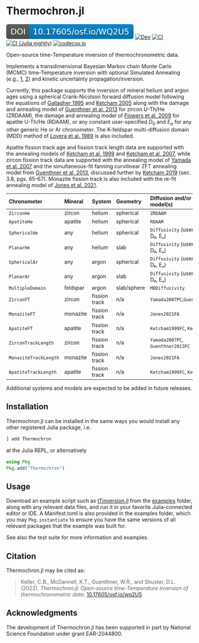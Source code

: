 # Thermochron.jl

[![DOI](osf_io_WQ2U5.svg)](https://doi.org/10.17605/OSF.IO/WQ2U5)
[![Dev][docs-dev-img]][docs-dev-url]
[![CI][ci-img]][ci-url]
[![CI (Julia nightly)][ci-nightly-img]][ci-nightly-url]
[![codecov.io][codecov-img]][codecov-url]

Open-source time-Temperature inversion of thermochronometric data. 

Implements a transdimensional Bayesian Markov chain Monte Carlo (MCMC) time-Temperature inversion with optional Simulated Annealing (e.g., [1](https://en.wikipedia.org/wiki/Simulated_annealing), [2](https://doi.org/10.1007/978-94-015-7744-1_2)) and kinetic uncertainty propagation/inversion.

Currently, this package supports the inversion of mineral helium and argon ages using a spherical Crank-Nicolson forward diffusion model following the equations of [Gallagher 1995](https://doi.org/10.1016/0012-821X(95)00197-K) and [Ketcham 2005](https://doi.org/10.2138/rmg.2005.58.11) along with the damage and annealing model of [Guenthner et al. 2013](https://doi.org/10.2475/03.2013.01) for zircon U-Th/He (ZRDAAM), the damage and annealing model of [Flowers et al. 2009](https://doi.org/10.1016/j.gca.2009.01.015) for apatite U-Th/He (RDAAM), or any constant user-specified $D_0$ and $E_a$ for any other generic He or Ar chronometer. The K-feldspar multi-diffusion domain (MDD) method of [Lovera et al. 1989](https://doi.org/10.1029/JB094iB12p17917) is also included. 

Apatite fission track age and fission track length data are supported with the annealing models of [Ketcham et al. 1999](https://doi.org/10.2138/am-1999-0903) and [Ketcham et al. 2007](https://doi.org/10.2138/am.2007.2281), while zircon fission track data are supported with the annealing model of [Yamada et al. 2007](https://doi.org/10.1016/j.chemgeo.2006.09.002) and the simultaneous-fit fanning curvilinear ZFT annealing model from [Guenthner et al. 2013](https://doi.org/10.2475/03.2013.01), discussed further by [Ketcham 2019](https://doi.org/10.1007/978-3-319-89421-8_3) (sec. 3.8, pgs. 65-67). Monazite fission track is also included with the re-fit annealing model of [Jones et al. 2021](https://doi.org/10.5194/gchron-3-89-2021). 

| Chronometer           | Mineral  | System         | Geometry   | Diffusion and/or annealing model(s)   |
| :---                  | :---     | :---           | :---       | :---                                  |
| `ZirconHe`            | zircon   | helium         | spherical  | `ZRDAAM`                              |
| `ApatiteHe`           | apatite  | helium         | spherical  | `RDAAM`                               |
| `SphericalHe`         | any      | helium         | spherical  | `Diffusivity` (user-specified D₀, Eₐ) |
| `PlanarHe`            | any      | helium         | slab       | `Diffusivity` (user-specified D₀, Eₐ) |
| `SphericalAr`         | any      | argon          | spherical  | `Diffusivity` (user-specified D₀, Eₐ) |
| `PlanarAr`            | any      | argon          | slab       | `Diffusivity` (user-specified D₀, Eₐ) |
| `MultipleDomain`      | feldspar | argon          | slab/sphere| `MDDiffusivity`                       |
| `ZirconFT`            | zircon   | fission track  | n/a        | `Yamada2007PC`,`Guenthner2013FC`      |
| `MonaziteFT`          | monazite | fission track  | n/a        | `Jones2021FA`                         |
| `ApatiteFT`           | apatite  | fission track  | n/a        | `Ketcham1999FC`, `Ketcham2007FC`      |
| `ZirconTrackLength`   | zircon   | fission track  | n/a        | `Yamada2007PC`, `Guenthner2013FC`     |
| `MonaziteTrackLength` | monazite | fission track  | n/a        | `Jones2021FA`                         |
| `ApatiteTrackLength`  | apatite  | fission track  | n/a        | `Ketcham1999FC`, `Ketcham2007FC`      |

Additional systems and models are expected to be added in future releases.

## Installation
Thermochron.jl can be installed in the same ways you would install any other registered Julia package, i.e.
```julia
] add Thermochron
```
at the Julia REPL, or alternatively
```julia
using Pkg
Pkg.add("Thermochron")
```

## Usage
Download an example script such as [tTinversion.jl](examples/tTinversion.jl) from the [examples](examples) folder, along with any relevant data files, and run it in your favorite Julia-connected editor or IDE. A Manifest.toml is also provided in the examples folder, which you may `Pkg.instantiate` to ensure you have the same versions of all relevant packages that the example was built for.

See also the test suite for more information and examples.

## Citation
Thermochron.jl may be cited as:
> Keller, C.B., McDannell, K.T., Guenthner, W.R., and Shuster, D.L. (2022). *Thermochron.jl: Open-source time-Temperature inversion of thermochronometric data.* [10.17605/osf.io/wq2U5](https://doi.org/10.17605/osf.io/wq2U5)

## Acknowledgments
The development of Thermochron.jl has been supported in part by National Science Foundation under grant EAR-2044800.

[docs-stable-img]: https://img.shields.io/badge/docs-stable-blue.svg
[docs-stable-url]: https://OpenThermochronology.github.io/Thermochron.jl/stable/
[docs-dev-img]: https://img.shields.io/badge/docs-dev-blue.svg
[docs-dev-url]: https://OpenThermochronology.github.io/Thermochron.jl/dev/
[ci-img]: https://github.com/OpenThermochronology/Thermochron.jl/actions/workflows/CI.yml/badge.svg?branch=main
[ci-url]: https://github.com/OpenThermochronology/Thermochron.jl/actions/workflows/CI.yml
[ci-nightly-img]: https://github.com/OpenThermochronology/Thermochron.jl/workflows/CI%20(Julia%20nightly)/badge.svg
[ci-nightly-url]: https://github.com/OpenThermochronology/Thermochron.jl/actions/workflows/CI-julia-nightly.yml
[codecov-img]: https://codecov.io/gh/OpenThermochronology/Thermochron.jl/branch/main/graph/badge.svg
[codecov-url]: http://codecov.io/github/OpenThermochronology/Thermochron.jl?branch=main
